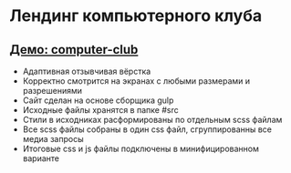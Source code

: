 # Лендинг компьютерного клуба

## [Демо: computer-club](https://kulich1708.github.io/computer-club)

+ Адаптивная отзывчивая вёрстка
+ Корректно смотрится на экранах с любыми размерами и разрешениями
+ Сайт сделан на основе сборщика gulp
+ Исходные файлы хранятся в папке #src
+ Стили в исходниках расформированы по отдельным scss файлам
+ Все scss файлы собраны в один css файл, сгруппированны все медиа запросы
+ Итоговые css и js файлы подключены в минифицированном варианте
